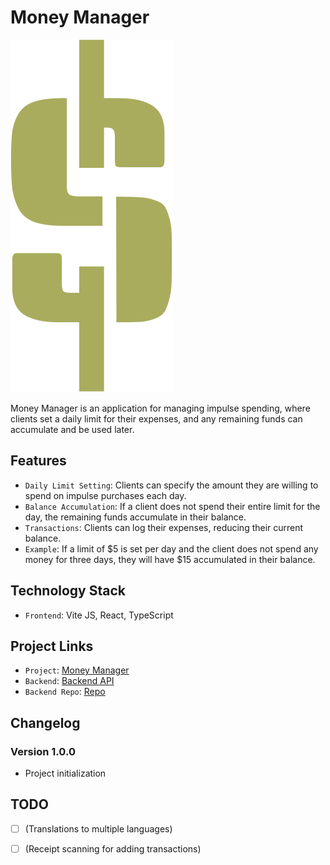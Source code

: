 # Money Manager 

![Alt text](./src/assets/icons/logo.svg "logo")

Money Manager is an application for managing impulse spending, where clients set a daily limit for their expenses, and any remaining funds can accumulate and be used later.

## Features

- `Daily Limit Setting`: Clients can specify the amount they are willing to spend on impulse purchases each day.
- `Balance Accumulation`: If a client does not spend their entire limit for the day, the remaining funds accumulate in their balance.
- `Transactions`: Clients can log their expenses, reducing their current balance.
- `Example`: If a limit of $5 is set per day and the client does not spend any money for three days, they will have $15 accumulated in their balance.

## Technology Stack

- `Frontend`: Vite JS, React, TypeScript

## Project Links

- `Project`: [Money Manager](https://cash-planner.sitera.tech/)
- `Backend`: [Backend API](https://back-cash-planner.sitera.tech/)
- `Backend Repo`: [Repo](https://github.com/IUDA194/cash_plan_back)


## Changelog

### Version 1.0.0
- Project initialization

## TODO

- [ ] (Translations to multiple languages)
- [ ] (Receipt scanning for adding transactions)
  